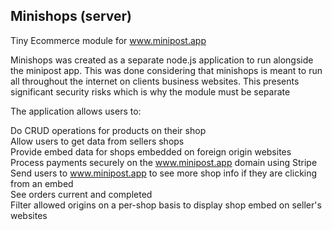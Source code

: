 Minishops (server)
-----------------------------------

Tiny Ecommerce module for www.minipost.app

Minishops was created as a separate node.js application to run alongside the minipost app. This was done considering that minishops is meant to run all throughout the internet on clients business websites. This presents significant security risks which is why the module must be separate

The application allows users to:

Do CRUD operations for products on their shop\
Allow users to get data from sellers shops\
Provide embed data for shops embedded on foreign origin websites\
Process payments securely on the www.minipost.app domain using Stripe\
Send users to www.minipost.app to see more shop info if they are clicking from an embed\
See orders current and completed\
Filter allowed origins on a per-shop basis to display shop embed on seller's websites